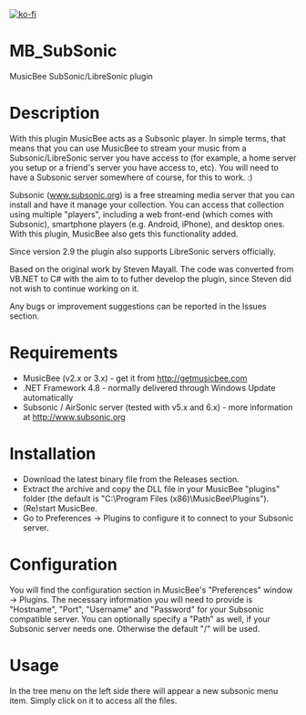 [![ko-fi](https://ko-fi.com/img/githubbutton_sm.svg)](https://ko-fi.com/X8X4FHDY4)

# MB_SubSonic
MusicBee SubSonic/LibreSonic plugin

Description
===========
With this plugin MusicBee acts as a Subsonic player.
In simple terms, that means that you can use MusicBee to stream your music from a Subsonic/LibreSonic server you have access to (for example, a home server you setup or a friend's server you have access to, etc). You will need to have a Subsonic server somewhere of course, for this to work. :)

Subsonic (www.subsonic.org) is a free streaming media server that you can install and have it manage your collection. You can access that collection using multiple "players", including a web front-end (which comes with Subsonic), smartphone players (e.g. Android, iPhone), and desktop ones. With this plugin, MusicBee also gets this functionality added.

Since version 2.9 the plugin also supports LibreSonic servers officially.

Based on the original work by Steven Mayall. The code was converted from VB.NET to C# with the aim to to futher develop the plugin, since Steven did not wish to continue working on it.

Any bugs or improvement suggestions can be reported in the Issues section.

Requirements
============
- MusicBee (v2.x or 3.x) - get it from http://getmusicbee.com
- .NET Framework 4.8 - normally delivered through Windows Update automatically
- Subsonic / AirSonic server (tested with v5.x and 6.x) - more information at http://www.subsonic.org

Installation
============
- Download the latest binary file from the Releases section.
- Extract the archive and copy the DLL file in your MusicBee "plugins" folder (the default is "C:\Program Files (x86)\MusicBee\Plugins\"). 
- (Re)start MusicBee.
- Go to Preferences -> Plugins to configure it to connect to your Subsonic server.

Configuration
=============
You will find the configuration section in MusicBee's "Preferences" window -> Plugins.
The necessary information you will need to provide is "Hostname", "Port", "Username" and "Password" for your Subsonic compatible server.
You can optionally specify a "Path" as well, if your Subsonic server needs one. Otherwise the default "/" will be used.

Usage
=============
In the tree menu on the left side there will appear a new subsonic menu item.
Simply click on it to access all the files.
